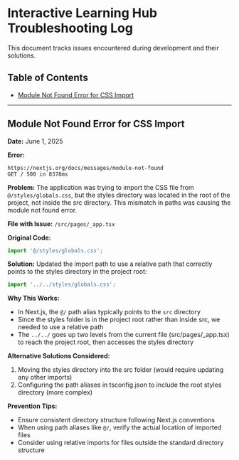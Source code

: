 # Interactive Learning Hub Troubleshooting Log

This document tracks issues encountered during development and their solutions.

## Table of Contents
- [Module Not Found Error for CSS Import](#module-not-found-error-for-css-import)

---

## Module Not Found Error for CSS Import

**Date:** June 1, 2025

**Error:** 
```
https://nextjs.org/docs/messages/module-not-found
GET / 500 in 8378ms
```

**Problem:**
The application was trying to import the CSS file from `@/styles/globals.css`, but the styles directory was located in the root of the project, not inside the src directory. This mismatch in paths was causing the module not found error.

**File with Issue:**
`/src/pages/_app.tsx`

**Original Code:**
```typescript
import '@/styles/globals.css';
```

**Solution:**
Updated the import path to use a relative path that correctly points to the styles directory in the project root:

```typescript
import '../../styles/globals.css';
```

**Why This Works:**
- In Next.js, the `@/` path alias typically points to the `src` directory
- Since the styles folder is in the project root rather than inside src, we needed to use a relative path
- The `../../` goes up two levels from the current file (src/pages/_app.tsx) to reach the project root, then accesses the styles directory

**Alternative Solutions Considered:**
1. Moving the styles directory into the src folder (would require updating any other imports)
2. Configuring the path aliases in tsconfig.json to include the root styles directory (more complex)

**Prevention Tips:**
- Ensure consistent directory structure following Next.js conventions
- When using path aliases like `@/`, verify the actual location of imported files
- Consider using relative imports for files outside the standard directory structure
